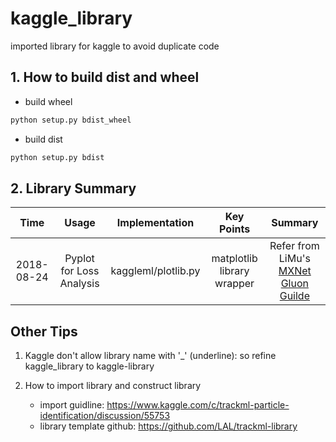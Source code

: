 # kaggle_library
imported library for kaggle to avoid duplicate code

## 1. How to build dist and wheel
* build wheel
```bash
python setup.py bdist_wheel
```
* build dist
```bash
python setup.py bdist
```

## 2. Library Summary

| Time      | Usage                |  Implementation          | Key Points                   |             Summary         |
|:---------:|:--------------------:|:------------------------:|:----------------------------:|:---------------------------:|
|2018-08-24 |Pyplot for Loss Analysis| kaggleml/plotlib.py    |  matplotlib library wrapper  | Refer from LiMu's [MXNet Gluon Guilde](https://github.com/mli/gluon-tutorials-zh/blob/master/chapter_deep-learning-basics/kaggle-house-price.md)  |

## Other Tips
1. Kaggle don't allow library name with '_' (underline): so refine kaggle_library to kaggle-library
2. How to import library and construct library
 
   * import guidline: https://www.kaggle.com/c/trackml-particle-identification/discussion/55753
   * library template github: https://github.com/LAL/trackml-library